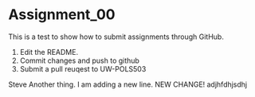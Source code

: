 # Assignment_00

This is a test to show how to submit assignments through GitHub.

1. Edit the README. 
2. Commit changes and push to github
3. Submit a pull reuqest to UW-POLS503

Steve
Another thing.
I am adding a new line.
NEW CHANGE!
adjhfdhjsdhj
